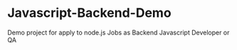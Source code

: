 # Javascript-Backend-Demo
Demo project for apply to node.js Jobs as Backend Javascript Developer or QA 
